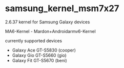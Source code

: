 samsung_kernel_msm7x27
======================

2.6.37 kernel for Samsung Galaxy devices

MA6-Kernel - Mardon+Androidarmv6-Kernel

currently supported devices
- Galaxy Ace GT-S5830 (cooper)
- Galaxy Gio GT-S5660 (gio)
- Galaxy Fit GT-S5670 (beni)

